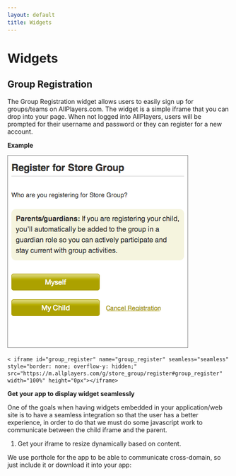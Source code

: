 ```yaml
---
layout: default
title: Widgets
---
```


# Widgets

## Group Registration

The Group Registration widget allows users to easily sign up for groups/teams on AllPlayers.com.
The widget is a simple iframe that you can drop into your page.
When not logged into AllPlayers, users will be prompted for their username and password or they
can register for a new account.

**Example**

<img src="/images/group_registration_1.png" style="border:1px solid gray" />

    < iframe id="group_register" name="group_register" seamless="seamless" style="border: none; overflow-y: hidden;" src="https://m.allplayers.com/g/store_group/register#group_register" width="100%" height="0px"></iframe>

**Get your app to display widget seamlessly**

One of the goals when having widgets embedded in your application/web site is to have a seamless
integration so that the user has a better experience, in order to do that we must do some javascript work to communicate
between the child iframe and the parent.

1. Get your iframe to resize dynamically based on content.

We use porthole for the app to be able to communicate cross-domain, so just include it or download it into your app:
    <script src="https://raw.github.com/ternarylabs/porthole/master/src/porthole.min.js" type="text/javascript" />

Then include the following script:

    function onMessage(messageEvent) {
      var height = messageEvent.data.height + 'px';
      console.log(height);
      // Once height message is received from QS, slide open the iframe
      $('#group_register').animate({
        'height' : height
      }, 200);
    }
    var windowProxy;
    window.onload=function(){
        // Create a proxy window to send to and receive
        // messages from the iFrame
        windowProxy = new Porthole.WindowProxy(
            '/assets/proxy.html', 'group_register');

        // Register an event handler to receive messages;
        windowProxy.addEventListener(onMessage);
    };